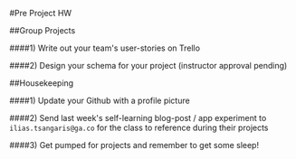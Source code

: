 #Pre Project HW

##Group Projects

####1) Write out your team's user-stories on Trello

####2) Design your schema for your project (instructor approval pending)

##Housekeeping

####1) Update your Github with a profile picture

####2) Send last week's self-learning blog-post / app experiment to `ilias.tsangaris@ga.co` for the class to reference during their projects

####3) Get pumped for projects and remember to get some sleep!

   

